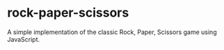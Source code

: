 # rock-paper-scissors
A simple implementation of the classic Rock, Paper, Scissors game using JavaScript. 

